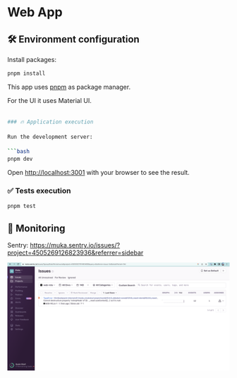# Web App

## 🛠️ Environment configuration

Install packages:

```bash
pnpm install
```

This app uses [pnpm](https://pnpm.io/) as package manager.

For the UI it uses Material UI.


```bash

### 🔥 Application execution

Run the development server:

```bash
pnpm dev
```

Open [http://localhost:3001](http://localhost:3001) with your browser to see the result.

### ✅ Tests execution

```bash
pnpm test
```

## 👀 Monitoring

Sentry: https://muka.sentry.io/issues/?project=4505269126823936&referrer=sidebar

![sentry.png](doc/assets/sentry.png)
